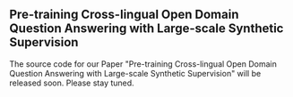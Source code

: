 ## Pre-training Cross-lingual Open Domain Question Answering with Large-scale Synthetic Supervision
The source code for our Paper "Pre-training Cross-lingual Open Domain Question Answering with Large-scale Synthetic Supervision" will be released soon. Please stay tuned.
